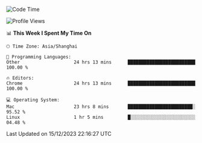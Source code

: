 <!--START_SECTION:waka-->
![Code Time](http://img.shields.io/badge/Code%20Time-1%2C682%20hrs%2025%20mins-blue)

![Profile Views](http://img.shields.io/badge/Profile%20Views-0-blue)

📊 **This Week I Spent My Time On** 

```text
🕑︎ Time Zone: Asia/Shanghai

💬 Programming Languages: 
Other                    24 hrs 13 mins      █████████████████████████   100.00 % 

🔥 Editors: 
Chrome                   24 hrs 13 mins      █████████████████████████   100.00 % 

💻 Operating System: 
Mac                      23 hrs 8 mins       ████████████████████████░   95.52 % 
Linux                    1 hr 5 mins         █░░░░░░░░░░░░░░░░░░░░░░░░   04.48 % 
```


 Last Updated on 15/12/2023 22:16:27 UTC
<!--END_SECTION:waka-->